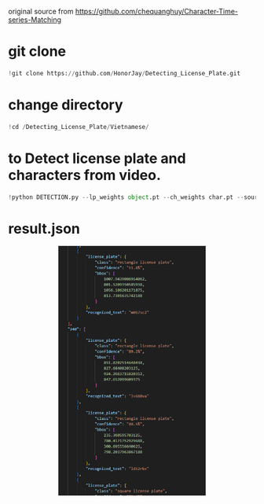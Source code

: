 original source from https://github.com/chequanghuy/Character-Time-series-Matching

# git clone 
```python
!git clone https://github.com/HonorJay/Detecting_License_Plate.git
```

# change directory
```python
!cd /Detecting_License_Plate/Vietnamese/
```

# to Detect license plate and characters from video.
```python
!python DETECTION.py --lp_weights object.pt --ch_weights char.pt --source test_video.mp4 --device cuda:0
```

# result.json
<div align=center>
<img src='result.png' width='300'>
</div>
